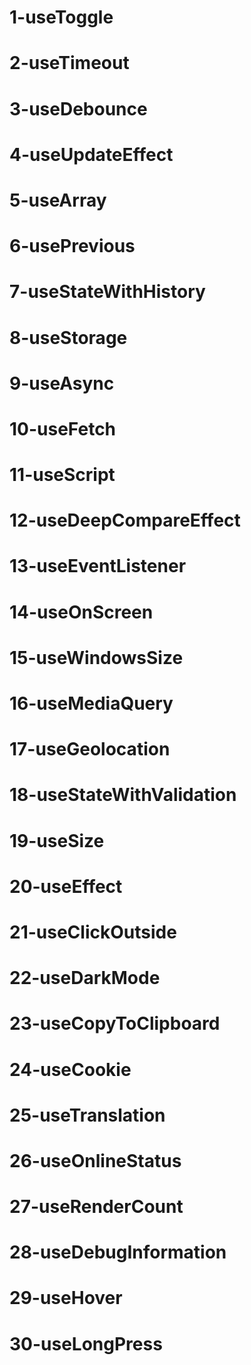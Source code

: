 # 1-useToggle
# 2-useTimeout
# 3-useDebounce
# 4-useUpdateEffect
# 5-useArray
# 6-usePrevious
# 7-useStateWithHistory
# 8-useStorage
# 9-useAsync
# 10-useFetch
# 11-useScript
# 12-useDeepCompareEffect
# 13-useEventListener
# 14-useOnScreen
# 15-useWindowsSize
# 16-useMediaQuery
# 17-useGeolocation
# 18-useStateWithValidation
# 19-useSize
# 20-useEffect
# 21-useClickOutside
# 22-useDarkMode
# 23-useCopyToClipboard
# 24-useCookie
# 25-useTranslation
# 26-useOnlineStatus
# 27-useRenderCount
# 28-useDebugInformation
# 29-useHover
# 30-useLongPress
